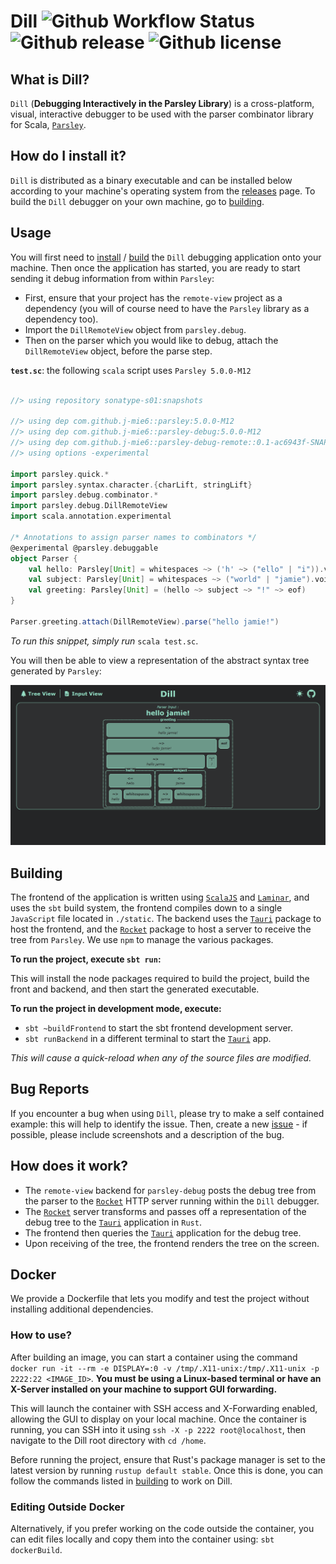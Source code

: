 # Dill ![Github Workflow Status](https://img.shields.io/github/actions/workflow/status/j-mie6/parsley-debug-app/dill-ci.yml?branch=main) ![Github release](https://img.shields.io/github/v/release/j-mie6/parsley-debug-app) ![Github license](https://img.shields.io/github/license/j-mie6/parsley-debug-app) 


## What is Dill?

`Dill` (**Debugging Interactively in the Parsley Library**) is a cross-platform, visual, interactive debugger to be used with the parser combinator library for Scala, [`Parsley`](https://github.com/j-mie6/parsley).


## How do I install it?

`Dill` is distributed as a binary executable and can be installed below according to your machine's operating system from the [releases](https://github.com/j-mie6/parsley-debug-app/releases/) page.
To build the `Dill` debugger on your own machine, go to [building](#building).


## Usage

You will first need to [install](#how-do-i-install-it) / [build](#building) the `Dill` debugging application onto your machine. Then once the application has started, you are ready to start sending it debug information from within `Parsley`:

- First, ensure that your project has the `remote-view` project as a dependency (you will of course need to have the `Parsley` library as a dependency too).
- Import the `DillRemoteView` object from `parsley.debug`.
- Then on the parser which you would like to debug, attach the `DillRemoteView` object, before the parse step.

**`test.sc`**: the following `scala` script uses `Parsley 5.0.0-M12`

```scala

//> using repository sonatype-s01:snapshots

//> using dep com.github.j-mie6::parsley:5.0.0-M12
//> using dep com.github.j-mie6::parsley-debug:5.0.0-M12 
//> using dep com.github.j-mie6::parsley-debug-remote::0.1-ac6943f-SNAPSHOT
//> using options -experimental

import parsley.quick.*
import parsley.syntax.character.{charLift, stringLift}
import parsley.debug.combinator.*
import parsley.debug.DillRemoteView
import scala.annotation.experimental

/* Annotations to assign parser names to combinators */ 
@experimental @parsley.debuggable 
object Parser {
    val hello: Parsley[Unit] = whitespaces ~> ('h' ~> ("ello" | "i")).void <~ whitespaces
    val subject: Parsley[Unit] = whitespaces ~> ("world" | "jamie").void <~ whitespaces
    val greeting: Parsley[Unit] = (hello ~> subject ~> "!" ~> eof)
}

Parser.greeting.attach(DillRemoteView).parse("hello jamie!")

```

_To run this snippet, simply run_ `scala test.sc`.

You will then be able to view a representation of the abstract syntax tree generated by `Parsley`:

![Debugging "hello jamie!"](readme/images/DillHelloJamie.png)


## Building

The frontend of the application is written using [`ScalaJS`](https://www.scala-js.org/) and [`Laminar`](https://laminar.dev/), and uses the `sbt` build system, the frontend compiles down to a single `JavaScript` file located in `./static`. The backend uses the [`Tauri`](https://v2.tauri.app/) package to host the frontend, and the [`Rocket`](https://rocket.rs/) package to host a server to receive the tree from `Parsley`. We use `npm` to manage the various packages.

**To run the project, execute `sbt run`:**

This will install the node packages required to build the project, build the front and backend, and then start the generated executable.

**To run the project in development mode, execute:**
- `sbt ~buildFrontend` to start the sbt frontend development server.
- `sbt runBackend` in a different terminal to start the [`Tauri`](https://v2.tauri.app/) app.

_This will cause a quick-reload when any of the source files are modified._


## Bug Reports

If you encounter a bug when using `Dill`, please try to make a self contained example: this will help to identify the issue.
Then, create a new [issue](https://github.com/j-mie6/parsley-debug-app/issues) - if possible, please include screenshots and a description of the bug.


## How does it work?

- The `remote-view` backend for `parsley-debug` posts the debug tree from the parser to the [`Rocket`](https://rocket.rs/) HTTP server running within the `Dill` debugger.
- The [`Rocket`](https://rocket.rs/) server transforms and passes off a representation of the debug tree to the [`Tauri`](https://v2.tauri.app/) application in `Rust`.
- The frontend then queries the [`Tauri`](https://v2.tauri.app/) application for the debug tree.
- Upon receiving of the tree, the frontend renders the tree on the screen.


## Docker

We provide a Dockerfile that lets you modify and test the project without installing additional dependencies.

### How to use?
After building an image, you can start a container using the command `docker run -it --rm -e DISPLAY=:0 -v /tmp/.X11-unix:/tmp/.X11-unix -p 2222:22 <IMAGE_ID>`. **You must be using a Linux-based terminal or have an X-Server installed on your machine to support GUI forwarding.**

This will launch the container with SSH access and X-Forwarding enabled, allowing the GUI to display on your local machine. Once the container is running, you can SSH into it using `ssh -X -p 2222 root@localhost`, then navigate to the Dill root directory with `cd /home`.

Before running the project, ensure that Rust's package manager is set to the latest version by running `rustup default stable`. Once this is done, you can follow the commands listed in [building](#building) to work on Dill.

### Editing Outside Docker
Alternatively, if you prefer working on the code outside the container, you can edit files locally and copy them into the container using: `sbt dockerBuild`.